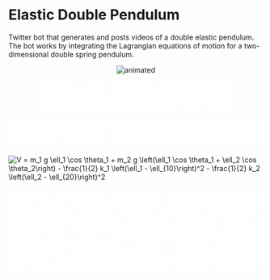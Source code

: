 # Elastic Double Pendulum

Twitter bot that generates and posts videos of a double elastic pendulum. The bot
works by integrating the Lagrangian equations of motion for a two-dimensional double
spring pendulum.

<p align="center">
  <img src="assets/sim.gif" alt="animated" />
</p>

<p align="center">
  <img src="assets/lagrangian.png" alt="animated" />
</p>

<p align="center">
  <img src="assets/kinetic.png" alt="animated" />
</p>

<img src="http://www.sciweavers.org/tex2img.php?eq=V%20%3D%20m_1%20g%20%5Cell_1%20%5Ccos%20%5Ctheta_1%20%2B%20m_2%20g%20%5Cleft%28%5Cell_1%20%5Ccos%20%5Ctheta_1%20%2B%20%5Cell_2%20%5Ccos%20%5Ctheta_2%5Cright%29%20-%20%5Cfrac%7B1%7D%7B2%7D%20k_1%20%5Cleft%28%5Cell_1%20-%20%5Cell_%7B10%7D%5Cright%29%5E2%20-%20%5Cfrac%7B1%7D%7B2%7D%20k_2%20%5Cleft%28%5Cell_2%20-%20%5Cell_%7B20%7D%5Cright%29%5E2&bc=White&fc=White&im=png&fs=12&ff=arev&edit=0" align="center" border="0" alt="V = m_1 g \ell_1 \cos \theta_1 + m_2 g \left(\ell_1 \cos \theta_1 + \ell_2 \cos \theta_2\right) - \frac{1}{2} k_1 \left(\ell_1 - \ell_{10}\right)^2 - \frac{1}{2} k_2 \left(\ell_2 - \ell_{20}\right)^2" width="654" height="43" />

<p align="center">
  <img src="assets/euler-lagrange.png" alt="animated" />
</p>
